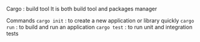 Cargo : build tool
It is both build tool and packages manager

Commands
`cargo init` : to create a new application or library quickly
`cargo run` : to build and run an application 
`cargo test` : to run unit and integration tests
